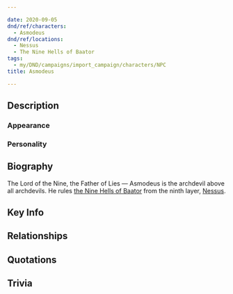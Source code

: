 ```yaml
---

date: 2020-09-05
dnd/ref/characters:
  - Asmodeus
dnd/ref/locations:
  - Nessus
  - The Nine Hells of Baator
tags:
  - my/DND/campaigns/import_campaign/characters/NPC
title: Asmodeus

---
```


## Description

### Appearance

### Personality

## Biography

The Lord of the Nine, the Father of Lies — Asmodeus is the archdevil above all archdevils. He rules [the Nine Hells of Baator](/dnd/locations/the-nine-hells-of-baator) from the ninth layer, [Nessus](/dnd/locations/nessus).

## Key Info

## Relationships

## Quotations

## Trivia
